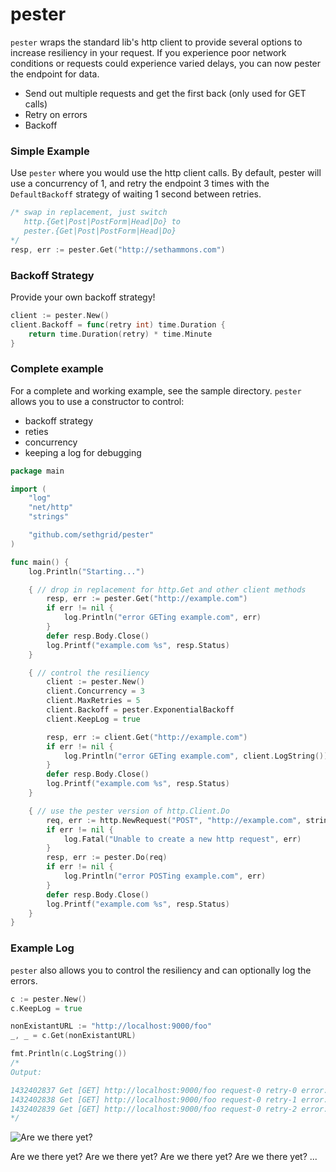 # pester

`pester` wraps the standard lib's http client to provide several options to increase resiliency in your request. If you experience poor network conditions or requests could experience varied delays, you can now pester the endpoint for data.
- Send out multiple requests and get the first back (only used for GET calls)
- Retry on errors
- Backoff

### Simple Example
Use `pester` where you would use the http client calls. By default, pester will use a concurrency of 1, and retry the endpoint 3 times with the `DefaultBackoff` strategy of waiting 1 second between retries.
```go
/* swap in replacement, just switch
   http.{Get|Post|PostForm|Head|Do} to
   pester.{Get|Post|PostForm|Head|Do}
*/
resp, err := pester.Get("http://sethammons.com")
```

### Backoff Strategy
Provide your own backoff strategy!
```go
client := pester.New()
client.Backoff = func(retry int) time.Duration {
    return time.Duration(retry) * time.Minute
}
```

### Complete example
For a complete and working example, see the sample directory.
`pester` allows you to use a constructor to control:
- backoff strategy
- reties
- concurrency
- keeping a log for debugging
```go
package main

import (
    "log"
    "net/http"
    "strings"

    "github.com/sethgrid/pester"
)

func main() {
    log.Println("Starting...")

    { // drop in replacement for http.Get and other client methods
        resp, err := pester.Get("http://example.com")
        if err != nil {
            log.Println("error GETing example.com", err)
        }
        defer resp.Body.Close()
        log.Printf("example.com %s", resp.Status)
    }

    { // control the resiliency
        client := pester.New()
        client.Concurrency = 3
        client.MaxRetries = 5
        client.Backoff = pester.ExponentialBackoff
        client.KeepLog = true

        resp, err := client.Get("http://example.com")
        if err != nil {
            log.Println("error GETing example.com", client.LogString())
        }
        defer resp.Body.Close()
        log.Printf("example.com %s", resp.Status)
    }

    { // use the pester version of http.Client.Do
        req, err := http.NewRequest("POST", "http://example.com", strings.NewReader("data"))
        if err != nil {
            log.Fatal("Unable to create a new http request", err)
        }
        resp, err := pester.Do(req)
        if err != nil {
            log.Println("error POSTing example.com", err)
        }
        defer resp.Body.Close()
        log.Printf("example.com %s", resp.Status)
    }
}

```

### Example Log
`pester` also allows you to control the resiliency and can optionally log the errors.
```go
c := pester.New()
c.KeepLog = true

nonExistantURL := "http://localhost:9000/foo"
_, _ = c.Get(nonExistantURL)

fmt.Println(c.LogString())
/*
Output:

1432402837 Get [GET] http://localhost:9000/foo request-0 retry-0 error: Get http://localhost:9000/foo: dial tcp 127.0.0.1:9000: connection refused
1432402838 Get [GET] http://localhost:9000/foo request-0 retry-1 error: Get http://localhost:9000/foo: dial tcp 127.0.0.1:9000: connection refused
1432402839 Get [GET] http://localhost:9000/foo request-0 retry-2 error: Get http://localhost:9000/foo: dial tcp 127.0.0.1:9000: connection refused
*/
```

![Are we there yet?](http://butchbellah.com/wp-content/uploads/2012/06/Are-We-There-Yet.jpg)

Are we there yet? Are we there yet? Are we there yet? Are we there yet? ...

